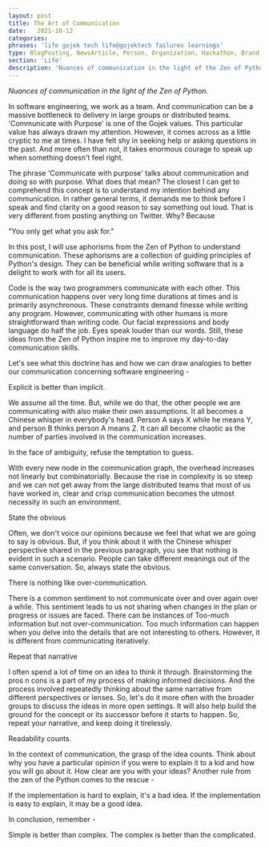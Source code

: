 ```yaml
---
layout: post
title: The Art of Communication
date:   2021-10-12
categories:
phrases: 'life gojek tech life@gojektech failures learnings'
type: BlogPosting, NewsArticle, Person, Organization, Hackathon, Brand, Atlas, Guide, Failures, Learnings
section: 'Life'
description: 'Nuances of communication in the light of the Zen of Python'
---
```


*Nuances of communication in the light of the Zen of Python.*

In software engineering, we work as a team. And communication can be a massive bottleneck to delivery in large groups or distributed teams.
'Communicate with Purpose' is one of the Gojek values. This particular value has always drawn my attention. However, it comes across as a little cryptic to me at times. I have felt shy in seeking help or asking questions in the past. And more often than not, it takes enormous courage to speak up when something doesn't feel right.

The phrase 'Communicate with purpose' talks about communication and doing so with purpose. What does that mean? The closest I can get to comprehend this concept is to understand my intention behind any communication. In rather general terms, it demands me to think before I speak and find clarity on a good reason to say something out loud. That is very different from posting anything on Twitter. Why? Because

"You only get what you ask for."

In this post, I will use aphorisms from the Zen of Python to understand communication. These aphorisms are a collection of guiding principles of Python's design. They can be beneficial while writing software that is a delight to work with for all its users.

Code is the way two programmers communicate with each other. This communication happens over very long time durations at times and is primarily asynchronous. These constraints demand finesse while writing any program. However, communicating with other humans is more straightforward than writing code. Our facial expressions and body language do half the job. Eyes speak louder than our words. Still, these ideas from the Zen of Python inspire me to improve my day-to-day communication skills. 

Let's see what this doctrine has and how we can draw analogies to better our communication concerning software engineering -

Explicit is better than implicit.

We assume all the time. But, while we do that, the other people we are communicating with also make their own assumptions. It all becomes a Chinese whisper in everybody's head. Person A says X while he means Y, and person B thinks person A means Z. It can all become chaotic as the number of parties involved in the communication increases. 

In the face of ambiguity,
refuse the temptation to guess.

With every new node in the communication graph, the overhead increases not linearly but combinatorially. Because the rise in complexity is so steep and we can not get away from the large distributed teams that most of us have worked in, clear and crisp communication becomes the utmost necessity in such an environment.

State the obvious

Often, we don't voice our opinions because we feel that what we are going to say is obvious. But, if you think about it with the Chinese whisper perspective shared in the previous paragraph, you see that nothing is evident in such a scenario. People can take different meanings out of the same conversation. So, always state the obvious.

There is nothing like over-communication.

There is a common sentiment to not communicate over and over again over a while. This sentiment leads to us not sharing when changes in the plan or progress or issues are faced. There can be instances of Too-much information but not over-communication. Too much information can happen when you delve into the details that are not interesting to others. However, it is different from communicating iteratively. 

Repeat that narrative

I often spend a lot of time on an idea to think it through. Brainstorming the pros n cons is a part of my process of making informed decisions. And the process involved repeatedly thinking about the same narrative from different perspectives or lenses. So, let's do it more often with the broader groups to discuss the ideas in more open settings. It will also help build the ground for the concept or its successor before it starts to happen. So, repeat your narrative, and keep doing it tirelessly. 

Readability counts.

In the context of communication, the grasp of the idea counts. Think about why you have a particular opinion if you were to explain it to a kid and how you will go about it. How clear are you with your ideas? Another rule from the zen of the Python comes to the rescue -

If the implementation is hard to explain, it's a bad idea.
If the implementation is easy to explain, it may be a good idea.

In conclusion, remember -

Simple is better than complex.
The complex is better than the complicated.



